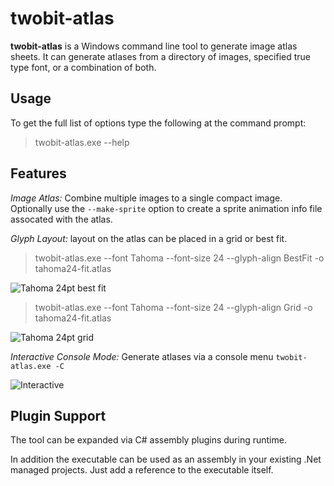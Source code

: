 # twobit-atlas #

**twobit-atlas** is a Windows command line tool to generate image atlas sheets.  It can generate atlases from a directory of images, specified true type font, or a combination of both.

## Usage ##
To get the full list of options type the following at the command prompt:
>twobit-atlas.exe --help

## Features ##
_Image Atlas:_ Combine multiple images to a single compact image. Optionally use the ``--make-sprite`` option to create a sprite animation info file assocated with the atlas.

_Glyph Layout:_ layout on the atlas can be placed in a grid or best fit.

>twobit-atlas.exe --font Tahoma --font-size 24 --glyph-align BestFit -o tahoma24-fit.atlas

![Tahoma 24pt best fit](https://github.com/foobit/twobit-atlas/raw/master/doc/tahoma24-fit.png)

>twobit-atlas.exe --font Tahoma --font-size 24 --glyph-align Grid -o tahoma24-fit.atlas

![Tahoma 24pt grid](https://github.com/foobit/twobit-atlas/raw/master/doc/tahoma24-grid.png)

_Interactive Console Mode:_ Generate atlases via a console menu ``twobit-atlas.exe -C``

![Interactive](https://github.com/foobit/twobit-atlas/raw/master/doc/interactive.png)

## Plugin Support ##
The tool can be expanded via C# assembly plugins during runtime.

In addition the executable can be used as an assembly in your existing .Net managed projects. Just add a reference to the executable itself.
